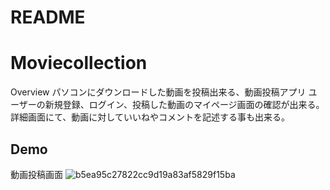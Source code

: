 # README

Moviecollection
====
Overview
パソコンにダウンロードした動画を投稿出来る、動画投稿アプリ
ユーザーの新規登録、ログイン、投稿した動画のマイページ画面の確認が出来る。
詳細画面にて、動画に対していいねやコメントを記述する事も出来る。

## Demo
動画投稿画面
![b5ea95c27822cc9d19a83af5829f15ba](https://user-images.githubusercontent.com/52347821/64719579-7bca8980-d503-11e9-999d-3560ff5d4afe.gif)